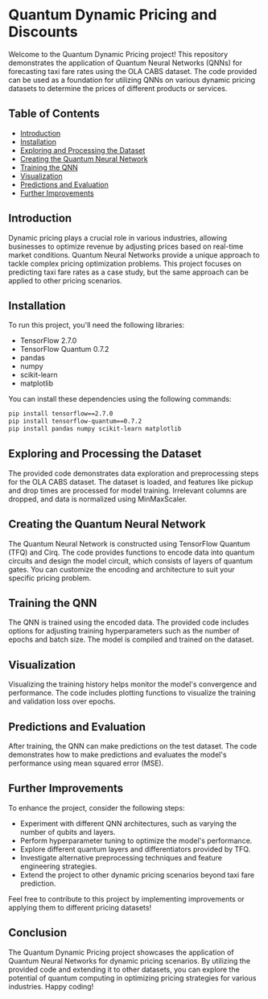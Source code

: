 # Quantum Dynamic Pricing and Discounts

Welcome to the Quantum Dynamic Pricing project! This repository demonstrates the application of Quantum Neural Networks (QNNs) for forecasting taxi fare rates using the OLA CABS dataset. The code provided can be used as a foundation for utilizing QNNs on various dynamic pricing datasets to determine the prices of different products or services.

## Table of Contents
- [Introduction](#introduction)
- [Installation](#installation)
- [Exploring and Processing the Dataset](#exploring-and-processing-the-dataset)
- [Creating the Quantum Neural Network](#creating-the-quantum-neural-network)
- [Training the QNN](#training-the-qnn)
- [Visualization](#visualization)
- [Predictions and Evaluation](#predictions-and-evaluation)
- [Further Improvements](#further-improvements)

## Introduction
Dynamic pricing plays a crucial role in various industries, allowing businesses to optimize revenue by adjusting prices based on real-time market conditions. Quantum Neural Networks provide a unique approach to tackle complex pricing optimization problems. This project focuses on predicting taxi fare rates as a case study, but the same approach can be applied to other pricing scenarios.

## Installation
To run this project, you'll need the following libraries:
- TensorFlow 2.7.0
- TensorFlow Quantum 0.7.2
- pandas
- numpy
- scikit-learn
- matplotlib

You can install these dependencies using the following commands:
```bash
pip install tensorflow==2.7.0
pip install tensorflow-quantum==0.7.2
pip install pandas numpy scikit-learn matplotlib
```

## Exploring and Processing the Dataset
The provided code demonstrates data exploration and preprocessing steps for the OLA CABS dataset. The dataset is loaded, and features like pickup and drop times are processed for model training. Irrelevant columns are dropped, and data is normalized using MinMaxScaler.

## Creating the Quantum Neural Network
The Quantum Neural Network is constructed using TensorFlow Quantum (TFQ) and Cirq. The code provides functions to encode data into quantum circuits and design the model circuit, which consists of layers of quantum gates. You can customize the encoding and architecture to suit your specific pricing problem.

## Training the QNN
The QNN is trained using the encoded data. The provided code includes options for adjusting training hyperparameters such as the number of epochs and batch size. The model is compiled and trained on the dataset.

## Visualization
Visualizing the training history helps monitor the model's convergence and performance. The code includes plotting functions to visualize the training and validation loss over epochs.

## Predictions and Evaluation
After training, the QNN can make predictions on the test dataset. The code demonstrates how to make predictions and evaluates the model's performance using mean squared error (MSE).

## Further Improvements
To enhance the project, consider the following steps:
- Experiment with different QNN architectures, such as varying the number of qubits and layers.
- Perform hyperparameter tuning to optimize the model's performance.
- Explore different quantum layers and differentiators provided by TFQ.
- Investigate alternative preprocessing techniques and feature engineering strategies.
- Extend the project to other dynamic pricing scenarios beyond taxi fare prediction.

Feel free to contribute to this project by implementing improvements or applying them to different pricing datasets!

## Conclusion
The Quantum Dynamic Pricing project showcases the application of Quantum Neural Networks for dynamic pricing scenarios. By utilizing the provided code and extending it to other datasets, you can explore the potential of quantum computing in optimizing pricing strategies for various industries. Happy coding!
